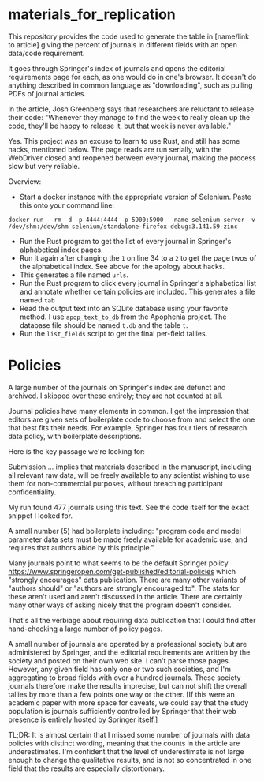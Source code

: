 # materials_for_replication

This repository provides the code used to generate the table in [name/link to article] giving the percent of journals in different fields with an open data/code requirement.

It goes through Springer's index of journals and opens the editorial requirements page for each, as one would do in one's browser.  It doesn't do anything described in common language as "downloading", such as pulling PDFs of journal articles.

In the article, Josh Greenberg says that researchers are reluctant to release their code:
"Whenever they manage to find the week to really clean up the code, they'll be happy to release it, but that week is never available."

Yes. This project was an excuse to learn to use Rust, and still has some hacks, mentioned below.
The page reads are run serially, with the WebDriver closed and reopened between every
journal, making the process slow but very reliable.

Overview:

* Start a docker instance with the appropriate version of Selenium. Paste this onto your command line:
  
```
docker run --rm -d -p 4444:4444 -p 5900:5900 --name selenium-server -v /dev/shm:/dev/shm selenium/standalone-firefox-debug:3.141.59-zinc
```

* Run the Rust program to get the list of every journal in Springer's alphabetical index pages.
* Run it again after changing the `1` on line 34 to a `2` to get the page twos of the alphabetical
  index. See above for the apology about hacks.
* This generates a file named `urls`.
* Run the Rust program to click every journal in Springer's alphabetical list and annotate whether
  certain policies are included. This generates a file named `tab`
* Read the output text into an SQLite database using your favorite method. I use `apop_text_to_db` from the Apophenia project. The database file should be named `t.db` and the table `t`.
* Run the `list_fields` script to get the final per-field tallies.

Policies
======

A large number of the journals on Springer's index are defunct and archived.
I skipped over these entirely; they are not counted at all.

Journal policies have many elements in common. I get the impression that
editors are given sets of boilerplate code to choose from and select the one
that best fits their needs.
For example, Springer has four tiers of research data policy, with boilerplate descriptions.

Here is the key passage we're looking for:

Submission ...  implies that materials described in
the manuscript, including all relevant raw data, will be freely available to any scientist
wishing to use them for non-commercial purposes, without breaching participant confidentiality.

My run found 477 journals using this text.
See the code itself for the exact snippet I looked for.

A small number (5) had boilerplate including:
"program code and model parameter data sets must be made freely available for academic use, and
requires that authors abide by this principle."

Many journals point to what seems to be the default Springer policy
https://www.springeropen.com/get-published/editorial-policies
which "strongly encourages" data publication.
There are many other variants of "authors should" or "authors are strongly
encouraged to".
The stats for these aren't used and aren't discussed in the article.
There are certainly many other ways of asking nicely that the program doesn't consider.

That's all the verbiage about requiring data publication that I could find after hand-checking
a large number of policy pages.

A small number of journals are operated by a professional society but are
administered by Springer, and the editorial requirements are written by the
society and posted on their own web site.
I can't parse those pages.
However, any given field has only one or two such societies, and I'm
aggregating to broad fields with over a hundred journals.
These society journals therefore make the results imprecise, but can not shift the
overall tallies by more than a few points one way or the other.
[If this were an academic paper with more space for caveats, we could say that
the study population is journals sufficiently controlled by Springer that
their web presence is entirely hosted by Springer itself.]


TL;DR: It is almost certain that I missed some number of journals with data
policies with distinct wording, meaning that the counts in the article are
underestimates.
I'm confident that the level of underestimate is not large enough to change
the qualitative results, and is not so concentrated in one field that the
results are especially distortionary.
